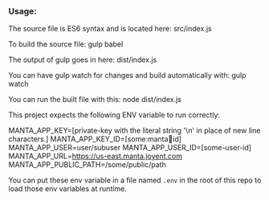 ### Usage:

The source file is ES6 syntax and is located here:
    src/index.js

To build the source file:
    gulp babel

The output of gulp goes in here:
    dist/index.js

You can have gulp watch for changes and build automatically with:
    gulp watch

You can run the built file with this:
    node dist/index.js

This project expects the following ENV variable to run correctly:

MANTA_APP_KEY=[private-key with the literal string '\n' in place of new line characters.]
MANTA_APP_KEY_ID=[some:manta:key:id]
MANTA_APP_USER=user/subuser
MANTA_APP_USER_ID=[some-user-id]
MANTA_APP_URL=https://us-east.manta.joyent.com
MANTA_APP_PUBLIC_PATH=/some/public/path

You can put these env variable in a file named `.env` in the root of this repo to load those env variables at runtime.
